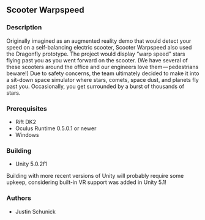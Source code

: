 ## Scooter Warpspeed

### Description

Originally imagined as an augmented reality demo that would
detect your speed on a self-balancing electric scooter, Scooter
Warpspeed also used the Dragonfly prototype. The project would
display “warp speed” stars flying past you as you went forward
on the scooter. (We have several of these scooters around the
office and our engineers love them — pedestrians beware!) Due
to safety concerns, the team ultimately decided to make it into
a sit-down space simulator where stars, comets, space dust, and
planets fly past you. Occasionally, you get surrounded by a
burst of thousands of stars.

### Prerequisites

- Rift DK2
- Oculus Runtime 0.5.0.1 or newer
- Windows

### Building

- Unity 5.0.2f1

Building with more recent versions of Unity will probably
require some upkeep, considering built-in VR support was
added in Unity 5.1!

### Authors

- Justin Schunick
